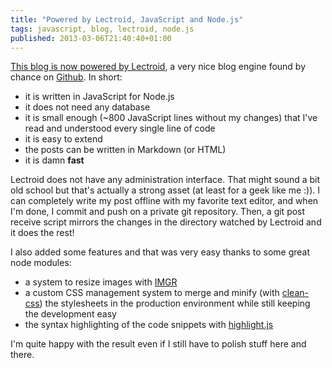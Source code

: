 ```yaml
---
title: "Powered by Lectroid, JavaScript and Node.js"
tags: javascript, blog, lectroid, node.js
published: 2013-03-06T21:40:40+01:00
---
```


[This blog is now powered by Lectroid](/post/console-log-hello-world), a very
nice blog engine found by chance on
[Github](https://github.com/rgrove/lectroid). In short:

* it is written in JavaScript for Node.js
* it does not need any database
* it is small enough (~800 JavaScript lines without my changes) that I've read and understood every single line of code
* it is easy to extend
* the posts can be written in Markdown (or HTML)
* it is damn **fast**

Lectroid does not have any administration interface. That might sound a bit old
school but that's actually a strong asset (at least for a geek like me :)). I
can completely write my post offline with my favorite text editor, and when I'm
done, I commit and push on a private git repository. Then, a git post receive
script mirrors the changes in the directory watched by Lectroid and it does the
rest!

I also added some features and that was very easy thanks to some great node
modules:

* a system to resize images with [IMGR](https://npmjs.org/package/imgr)
* a custom CSS management system to merge and minify (with
  [clean-css](https://npmjs.org/package/clean-css)) the stylesheets in the
  production environment while still keeping the development easy
* the syntax highlighting of the code snippets with
  [highlight.js](https://npmjs.org/package/highlight.js)

I'm quite happy with the result even if I still have to polish stuff here and
there.
